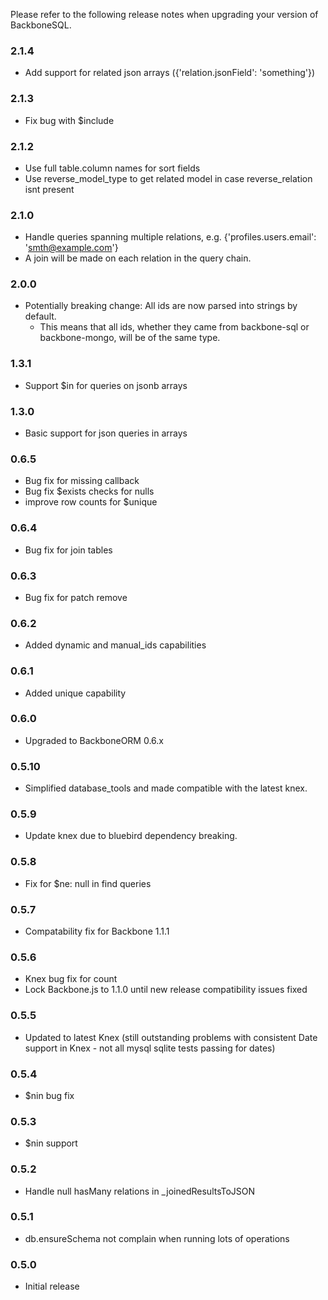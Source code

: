 Please refer to the following release notes when upgrading your version of BackboneSQL.

### 2.1.4
  - Add support for related json arrays ({'relation.jsonField': 'something'})

### 2.1.3
  - Fix bug with $include

### 2.1.2
  - Use full table.column names for sort fields
  - Use reverse_model_type to get related model in case reverse_relation isnt present

### 2.1.0
  - Handle queries spanning multiple relations, e.g. {'profiles.users.email': 'smth@example.com'}
  - A join will be made on each relation in the query chain.

### 2.0.0
  - Potentially breaking change: All ids are now parsed into strings by default. 
    - This means that all ids, whether they came from backbone-sql or backbone-mongo, 
      will be of the same type.

### 1.3.1
  - Support $in for queries on jsonb arrays

### 1.3.0
  - Basic support for json queries in arrays

### 0.6.5
* Bug fix for missing callback
* Bug fix $exists checks for nulls
* improve row counts for $unique

### 0.6.4
* Bug fix for join tables

### 0.6.3
* Bug fix for patch remove

### 0.6.2
* Added dynamic and manual_ids capabilities

### 0.6.1
* Added unique capability

### 0.6.0
* Upgraded to BackboneORM 0.6.x

### 0.5.10
* Simplified database_tools and made compatible with the latest knex.

### 0.5.9
* Update knex due to bluebird dependency breaking.

### 0.5.8
* Fix for $ne: null in find queries

### 0.5.7
* Compatability fix for Backbone 1.1.1

### 0.5.6
* Knex bug fix for count
* Lock Backbone.js to 1.1.0 until new release compatibility issues fixed

### 0.5.5
* Updated to latest Knex (still outstanding problems with consistent Date support in Knex - not all mysql sqlite tests passing for dates)

### 0.5.4
* $nin bug fix

### 0.5.3
* $nin support

### 0.5.2
* Handle null hasMany relations in _joinedResultsToJSON

### 0.5.1
* db.ensureSchema not complain when running lots of operations

### 0.5.0
* Initial release
